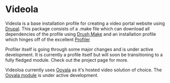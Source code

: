 Videola
=======

Videola is a base installation profile for creating a video portal website
using [Drupal](http://drupal.org). This package consists of a .make file which
can download all dependencies of the profile using [Drush Make](http://drupal.org/projects/drush_make) 
and an installation profile which hinges off of the excellent [Profiler](http://drupal.org/projects/profiler)

Profiler itself is going through some major changes and is under active 
development. It is currently a profile itself but will soon be transitioning
to a fully fledged module. Check out the project page for more.

Videoloa currently uses [Ooyala]() as it's hosted video solution of choice. The
[Ooyala module](http://drupal.org/projects/ooyala) is under active development.